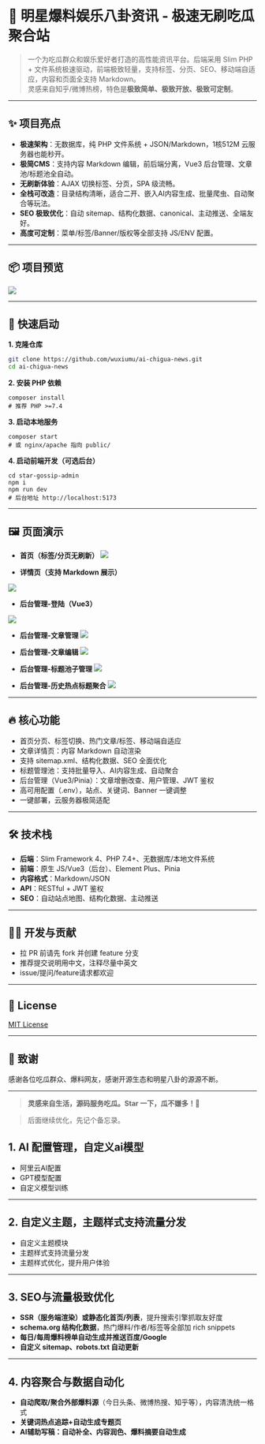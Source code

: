 
# 🍉 明星爆料娱乐八卦资讯 - 极速无刷吃瓜聚合站

> 一个为吃瓜群众和娱乐爱好者打造的高性能资讯平台。后端采用 Slim PHP + 文件系统极速驱动，前端极致轻量，支持标签、分页、SEO、移动端自适应，内容和页面全支持 Markdown。  
> 灵感来自知乎/微博热榜，特色是**极致简单、极致开放、极致可定制**。



---

## ✨ 项目亮点

- **极速架构**：无数据库，纯 PHP 文件系统 + JSON/Markdown，1核512M 云服务器也能秒开。
- **极简CMS**：支持内容 Markdown 编辑，前后端分离，Vue3 后台管理、文章池/标题池全自动。
- **无刷新体验**：AJAX 切换标签、分页，SPA 级流畅。
- **全栈可改造**：目录结构清晰，适合二开、嵌入AI内容生成、批量爬虫、自动聚合等玩法。
- **SEO 极致优化**：自动 sitemap、结构化数据、canonical、主动推送、全端友好。
- **高度可定制**：菜单/标签/Banner/版权等全部支持 JS/ENV 配置。

---

## 📦 项目预览

<img src="https://archive.biliimg.com/bfs/archive/c9ee0e351384d7a2f8b343bf7abfc33016669315.png"  referrerpolicy="no-referrer">

---

## 🚀 快速启动

**1. 克隆仓库**
```bash
git clone https://github.com/wuxiumu/ai-chigua-news.git
cd ai-chigua-news
```

**2. 安装 PHP 依赖**

```
composer install
# 推荐 PHP >=7.4
```

**3. 启动本地服务**

```
composer start
# 或 nginx/apache 指向 public/
```

**4. 启动前端开发（可选后台）**

```
cd star-gossip-admin
npm i
npm run dev
# 后台地址 http://localhost:5173
```



------



## **🖼️ 页面演示**





- **首页（标签/分页无刷新）**
  <img src="https://archive.biliimg.com/bfs/archive/db575496103d137753e7faecb320b51d1b54b182.png"  referrerpolicy="no-referrer">




- **详情页（支持 Markdown 展示）**

<img src="https://archive.biliimg.com/bfs/archive/87e45d07459e7e6c505ba9d7c88bebc8568b380b.png"  referrerpolicy="no-referrer">



- **后台管理-登陆（Vue3）**

<img src="https://archive.biliimg.com/bfs/archive/66d9875527c4d84cdd9bebadb6f5cdd1bf26cd86.png"  referrerpolicy="no-referrer">

- **后台管理-文章管理**
  <img src="https://archive.biliimg.com/bfs/archive/54ed6746780ba1e822b38c01b557a48a3174092e.png"  referrerpolicy="no-referrer">

- **后台管理-文章编辑**
  <img src="https://archive.biliimg.com/bfs/archive/6da94a76db2f1ca00e02ec4b038a517f7894a823.png"  referrerpolicy="no-referrer">


- **后台管理-标题池子管理**
  <img src="https://archive.biliimg.com/bfs/archive/23ea2c98afb3347dd6ec17dd7ab80885a1a0005a.png"  referrerpolicy="no-referrer">

- **后台管理-历史热点标题聚合**
  <img src="https://archive.biliimg.com/bfs/archive/68864a5595e61020f3c0aec044ade5dd2e4e368c.png"  referrerpolicy="no-referrer">
------





## **🔥 核心功能**





- 首页分页、标签切换、热门文章/标签、移动端自适应
- 文章详情页：内容 Markdown 自动渲染
- 支持 sitemap.xml、结构化数据、SEO 全面优化
- 标题管理池：支持批量导入、AI内容生成、自动聚合
- 后台管理（Vue3/Pinia）：文章增删改查、用户管理、JWT 鉴权
- 高可用配置（.env），站点、关键词、Banner 一键调整
- 一键部署，云服务器极简适配





------





## **🛠️ 技术栈**





- **后端**：Slim Framework 4、PHP 7.4+、无数据库/本地文件系统
- **前端**：原生 JS/Vue3（后台）、Element Plus、Pinia
- **内容格式**：Markdown/JSON
- **API**：RESTful + JWT 鉴权
- **SEO**：自动站点地图、结构化数据、主动推送





------





## **🧑‍💻 开发与贡献**





- 拉 PR 前请先 fork 并创建 feature 分支
- 推荐提交说明用中文，注释尽量中英文
- issue/提问/feature请求都欢迎





------





## **📄 License**





[MIT License](./LICENSE)



------





## **🙏 致谢**





感谢各位吃瓜群众、爆料网友，感谢开源生态和明星八卦的源源不断。



------



> **灵感来自生活，源码服务吃瓜。Star 一下，瓜不嫌多！🍉**



> 后面继续优化，先记个备忘录。
>
## **1.** **AI 配置管理，自定义ai模型**
- 阿里云AI配置
- GPT模型配置
- 自定义模型训练
------

## **2.** **自定义主题，主题样式支持流量分发**
- 自定义主题模块
- 主题样式支持流量分发
- 主题样式优化，提升用户体验
------

## **3.** **SEO与流量极致优化**


- **SSR（服务端渲染）或静态化首页/列表**，提升搜索引擎抓取友好度
- **schema.org 结构化数据**，热门爆料/作者/标签等全部加 rich snippets
- **每日/每周爆料榜单自动生成并推送百度/Google**
- **自定义 sitemap、robots.txt 自动更新**

------



## **4.** **内容聚合与数据自动化**

- **自动爬取/聚合外部爆料源**（今日头条、微博热搜、知乎等），内容清洗统一格式
- **关键词热点追踪+自动生成专题页**
- **AI辅助写稿：自动补全、内容润色、爆料摘要自动生成**